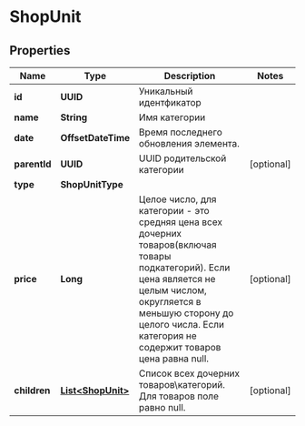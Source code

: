 

# ShopUnit

## Properties

Name | Type | Description | Notes
------------ | ------------- | ------------- | -------------
**id** | **UUID** | Уникальный идентфикатор | 
**name** | **String** | Имя категории | 
**date** | **OffsetDateTime** | Время последнего обновления элемента. | 
**parentId** | **UUID** | UUID родительской категории |  [optional]
**type** | **ShopUnitType** |  | 
**price** | **Long** | Целое число, для категории - это средняя цена всех дочерних товаров(включая товары подкатегорий). Если цена является не целым числом, округляется в меньшую сторону до целого числа. Если категория не содержит товаров цена равна null. |  [optional]
**children** | [**List&lt;ShopUnit&gt;**](ShopUnit.md) | Список всех дочерних товаров\\категорий. Для товаров поле равно null. |  [optional]



